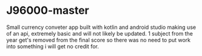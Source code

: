 # J96000-master
 Small currency conveter app built with kotlin and android studio making use of an api, extremely basic and will not likely be updated.
 1 subject from the year get's removed from the final score so there was no need to put work into something i will get no credit for.
